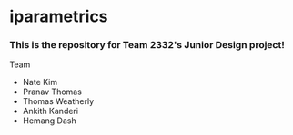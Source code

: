# iparametrics
### This is the repository for Team 2332's Junior Design project!
Team
- Nate Kim
- Pranav Thomas
- Thomas Weatherly
- Ankith Kanderi
- Hemang Dash

